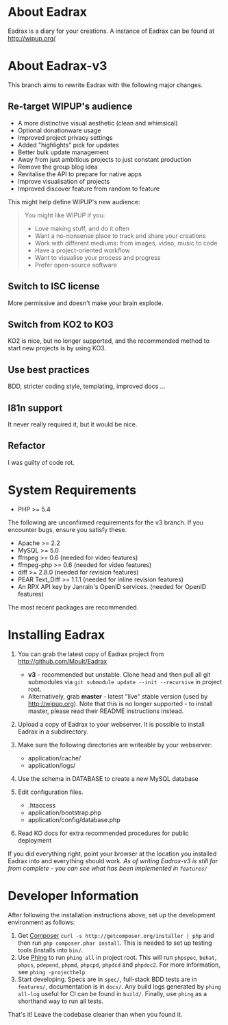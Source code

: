 # About Eadrax

Eadrax is a diary for your creations. A instance of Eadrax can be found at
http://wipup.org/

# About Eadrax-v3

This branch aims to rewrite Eadrax with the following major changes.

## Re-target WIPUP's audience

 * A more distinctive visual aesthetic (clean and whimsical)
 * Optional donationware usage
 * Improved project privacy settings
 * Added "highlights" pick for updates
 * Better bulk update management
 * Away from just ambitious projects to just constant production
 * Remove the group blog idea
 * Revitalise the API to prepare for native apps
 * Improve visualisation of projects
 * Improved discover feature from random to feature

This might help define WIPUP's new audience:

> You might like WIPUP if you:
>  * Love making stuff, and do it often
>  * Want a no-nonsense place to track and share your creations
>  * Work with different mediums: from images, video, music to code
>  * Have a project-oriented workflow
>  * Want to visualise your process and progress
>  * Prefer open-source software

## Switch to ISC license

More permissive and doesn't make your brain explode.

## Switch from KO2 to KO3

KO2 is nice, but no longer supported, and the recommended method to start new
projects is by using KO3.

## Use best practices

BDD, stricter coding style, templating, improved docs ...

## I81n support

It never really required it, but it would be nice.

## Refactor

I was guilty of code rot.

# System Requirements

 * PHP >= 5.4

The following are unconfirmed requirements for the v3 branch. If you encounter
bugs, ensure you satisfy these.

 * Apache >= 2.2
 * MySQL >= 5.0
 * ffmpeg >= 0.6 (needed for video features)
 * ffmpeg-php >= 0.6 (needed for video features)
 * diff >= 2.8.0 (needed for revision features)
 * PEAR Text\_Diff >= 1.1.1 (needed for inline revision features)
 * An RPX API key by Janrain's OpenID services. (needed for OpenID features)

The most recent packages are recommended.

# Installing Eadrax

1. You can grab the latest copy of Eadrax project from
   http://github.com/Moult/Eadrax
    * **v3** - recommended but unstable. Clone head and then pull all git
      submodules via `git submodule update --init --recursive` in project root.
    * Alternatively, grab **master** - latest "live" stable version (used by
      http://wipup.org).  Note that this is no longer supported - to install
      master, please read their README instructions instead.

2. Upload a copy of Eadrax to your webserver. It is possible to install Eadrax
   in a subdirectory.

3. Make sure the following directories are writeable by your webserver:
    * application/cache/
    * application/logs/

4. Use the schema in DATABASE to create a new MySQL database

5. Edit configuration files.
    * .htaccess
    * application/bootstrap.php
    * application/config/database.php

6. Read KO docs for extra recommended procedures for public deployment

If you did everything right, point your browser at the location you installed
Eadrax into and everything should work. _As of writing Eadrax-v3 is still far
from complete - you can see what has been implemented in `features/`_

# Developer Information

After following the installation instructions above, set up the development
environment as follows:

1. Get [Composer](http://getcomposer.org) `curl -s
   http://getcomposer.org/installer | php` and then run `php composer.phar
   install`. This is needed to set up testing tools (installs into `bin/`.
2. Use [Phing](http://www.phing.info/) to run `phing all` in project root. This
   will run `phpspec`, `behat`, `phpcs`, `pdepend`, `phpmd`, `phpcpd`, `phpdcd`
   and `phpdoc2`. For more information, see `phing -projecthelp`
3. Start developing. Specs are in `spec/`, full-stack BDD tests are in
   `features/`, documentation is in `docs/`. Any build logs generated by `phing
   all-log` useful for CI can be found in `build/`. Finally, use `phing` as a
   shorthand way to run all tests.

That's it! Leave the codebase cleaner than when you found it.
